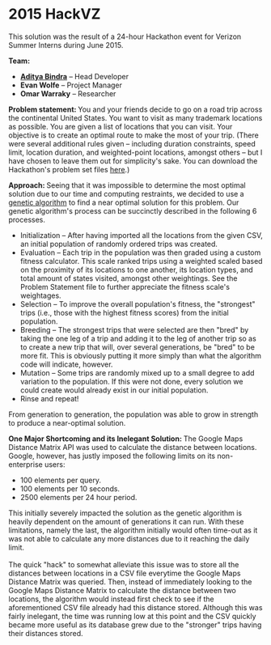 <h1>2015 HackVZ</h1>

This solution was the result of a 24-hour Hackathon event for Verizon Summer Interns during June 2015.

<b>Team:</b>
<ul>
	<li><b><a href="mailto:ab4es@virginia.edu">Aditya Bindra</a></b>  – Head Developer</li>
	<li><b>Evan Wolfe</b> – Project Manager</li>
	<li><b>Omar Warraky</b> – Researcher</li> 
</ul>

<b>Problem statement: </b>You and your friends decide to go on a road trip across the continental United States. You want to visit as many trademark locations as possible. You are given a list of locations that you can visit. Your objective is to create an optimal route to make the most of your trip. (There were several additional rules given – including duration constraints, speed limit, location duration, and weighted-point locations, amongst others – but I have chosen to leave them out for simplicity's sake. You can download the Hackathon's problem set files <a href = "https://drive.google.com/folderview?id=0Bya5T9Y9qhYIVVdHaklVLXJwMEE&usp=sharing">here</a>.)

<b>Approach: </b>Seeing that it was impossible to determine the most optimal solution due to our time and computing restraints, we decided to use a <a href = "https://en.wikipedia.org/wiki/Genetic_algorithm">genetic algorithm</a> to find a near optimal solution for this problem. Our genetic algorithm's process can be succinctly described in the following 6 processes.
<ul>
	<li>Initialization – After having imported all the locations from the given CSV, an initial population of randomly ordered trips was created.</li>
	<li>Evaluation – Each trip in the population was then graded using a custom fitness calculator. This scale ranked trips using a weighted scaled based on the proximity of its locations to one another, its location types, and total amount of states visited, amongst other weightings. See the Problem Statement file to further appreciate the fitness scale's weightages.</li>
	<li>Selection – To improve the overall population's fitness, the "strongest" trips (i.e., those with the highest fitness scores) from the initial population.</li>
	<li>Breeding – The strongest trips that were selected are then "bred" by taking the one leg of a trip and adding it to the leg of another trip so as to create a new trip that will, over several generations, be "bred" to be more fit. This is obviously putting it more simply than what the algorithm code will indicate, however.</li>
	<li>Mutation – Some trips are randomly mixed up to a small degree to add variation to the population. If this were not done, every solution we could create would already exist in our initial population.</li>
	<li>Rinse and repeat!</li>
</ul>
From generation to generation, the population was able to grow in strength to produce a near-optimal solution.
	
<b>One Major Shortcoming and its Inelegant Solution: </b>The Google Maps Distance Matrix API was used to calculate the distance between locations. Google, however, has justly imposed the following limits on its non-enterprise users:
<ul>			
	<li>100 elements per query.</li>
	<li>100 elements per 10 seconds.</li>
	<li>2500 elements per 24 hour period.</li>
</ul>
This initially severely impacted the solution as the genetic algorithm is heavily dependent on the amount of generations it can run. With these limitations, namely the last, the algorithm initially would often time-out as it was not able to calculate any more distances due to it reaching the daily limit.<br /><br />
The quick "hack" to somewhat alleviate this issue was to store all the distances between locations in a CSV file everytime the Google Maps Distance Matrix was queried. Then, instead of immediately looking to the Google Maps Distance Matrix to calculate the distance between two locations, the algorithm would instead first check to see if the aforementioned CSV file already had this distance stored. Although this was fairly inelegant, the time was running low at this point and the CSV quickly became more useful as its database grew due to the "stronger" trips having their distances stored.
